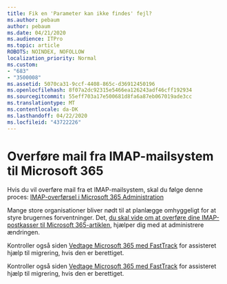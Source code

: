 ```yaml
---
title: Fik en 'Parameter kan ikke findes' fejl?
ms.author: pebaum
author: pebaum
ms.date: 04/21/2020
ms.audience: ITPro
ms.topic: article
ROBOTS: NOINDEX, NOFOLLOW
localization_priority: Normal
ms.custom:
- "683"
- "3500008"
ms.assetid: 5070ca31-9ccf-4408-865c-d36912450196
ms.openlocfilehash: 8f07a2dc92315e5466ea126243adf46cff192934
ms.sourcegitcommit: 55eff703a17e500681d8fa6a87eb067019ade3cc
ms.translationtype: MT
ms.contentlocale: da-DK
ms.lasthandoff: 04/22/2020
ms.locfileid: "43722226"
---
```

# <a name="migrating-email-from-imap-email-system-to-microsoft-365"></a>Overføre mail fra IMAP-mailsystem til Microsoft 365

Hvis du vil overføre mail fra et IMAP-mailsystem, skal du følge denne proces: [IMAP-overførsel i Microsoft 365 Administration](https://docs.microsoft.com/Exchange/mailbox-migration/migrating-imap-mailboxes/imap-migration-in-the-admin-center)
  
Mange store organisationer bliver nødt til at planlægge omhyggeligt for at styre brugernes forventninger. Det, [du skal vide om at overføre dine IMAP-postkasser til Microsoft 365-artiklen,](https://docs.microsoft.com/Exchange/mailbox-migration/migrating-imap-mailboxes/migrating-imap-mailboxes) hjælper dig med at administrere ændringen.

Kontroller også siden [Vedtage Microsoft 365 med FastTrack](https://www.microsoft.com/fasttrack/microsoft-365/office-365) for assisteret hjælp til migrering, hvis den er berettiget.
  

Kontroller også siden [Vedtage Microsoft 365 med FastTrack](https://www.microsoft.com/fasttrack/microsoft-365/office-365) for assisteret hjælp til migrering, hvis den er berettiget.
  